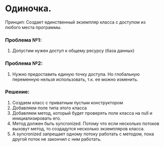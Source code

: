 # Одиночка. 

Принцип: Создает единственный экземпляр класса с доступом из любого места программы. 

### Проблема №1: 
  1. Допустим нужен доступ к общему ресурсу (база данных)
  
### Проблема №2:
  1. Нужно предоставить единую точку доступа. Но глобальную переменную нельзя использовать, т.к. ее можно изменить.
  

### Решение: 
  1. Создаем класс с приватным пустым конструктором
  2. Добавляем поле типа этого класса
  3. Добавляем метод, который будет проверять поле класса на null и инициализировать его.
  4. Метод должен быть syncronized. Потому что если несколько потоков вызовут метод, то создадутся несколько экземпляров класса. 
  5. А syncronized запрещает одному потоку работать с методом, пока другой поток не закончил с ним работать.